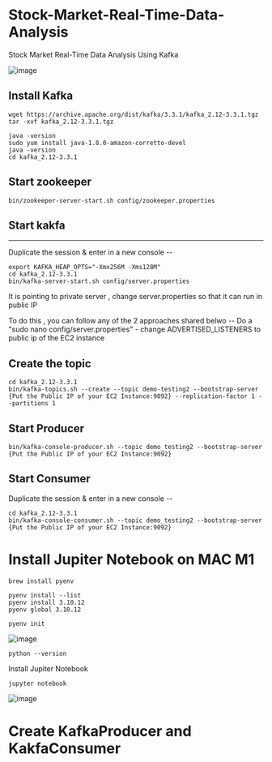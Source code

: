 # Stock-Market-Real-Time-Data-Analysis
Stock Market Real-Time Data Analysis Using Kafka

![image](https://github.com/chenphopp/Stock-Market-Real-Time-Data-Analysis/assets/82653803/55e77597-da59-4a0a-9aef-cb1974e47a6d)

## Install Kafka
```
wget https://archive.apache.org/dist/kafka/3.3.1/kafka_2.12-3.3.1.tgz
tar -xvf kafka_2.12-3.3.1.tgz
```
```
java -version
sudo yum install java-1.8.0-amazon-corretto-devel
java -version
cd kafka_2.12-3.3.1
```
## Start zookeeper
```
bin/zookeeper-server-start.sh config/zookeeper.properties
```
## Start kakfa
-----------
Duplicate the session & enter in a new console --
```
export KAFKA_HEAP_OPTS="-Xmx256M -Xms128M"
cd kafka_2.12-3.3.1
bin/kafka-server-start.sh config/server.properties
```
It is pointing to private server , change server.properties so that it can run in public IP 

To do this , you can follow any of the 2 approaches shared belwo --
Do a "sudo nano config/server.properties" - change ADVERTISED_LISTENERS to public ip of the EC2 instance

## Create the topic
```
cd kafka_2.12-3.3.1
bin/kafka-topics.sh --create --topic demo-testing2 --bootstrap-server {Put the Public IP of your EC2 Instance:9092} --replication-factor 1 --partitions 1
```
## Start Producer
```
bin/kafka-console-producer.sh --topic demo_testing2 --bootstrap-server {Put the Public IP of your EC2 Instance:9092} 
```

## Start Consumer

Duplicate the session & enter in a new console --
```
cd kafka_2.12-3.3.1
bin/kafka-console-consumer.sh --topic demo_testing2 --bootstrap-server {Put the Public IP of your EC2 Instance:9092}
```

# Install Jupiter Notebook on MAC M1
```
brew install pyenv
```
```
pyenv install --list
pyenv install 3.10.12
pyenv global 3.10.12
```
```
pyenv init
```

![image](https://github.com/chenphopp/Stock-Market-Real-Time-Data-Analysis/assets/82653803/87d21dcf-79f8-4ba9-a1e0-cd52df70b4ac)

```
python --version
```

Install Jupiter Notebook
```
jupyter notebook
```

![image](https://github.com/chenphopp/Stock-Market-Real-Time-Data-Analysis/assets/82653803/ab34a330-dd7e-4c89-8906-71ff7bfb0c6e)

# Create KafkaProducer and KakfaConsumer
